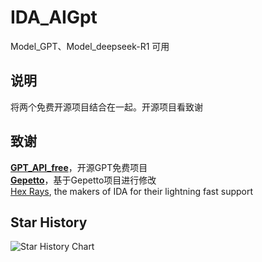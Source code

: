 # IDA_AIGpt
Model_GPT、Model_deepseek-R1  可用

## 说明
将两个免费开源项目结合在一起。开源项目看致谢




## 致谢

**[GPT_API_free](https://github.com/chatanywhere/GPT_API_free)**，开源GPT免费项目  
**[Gepetto](https://github.com/JusticeRage/Gepetto)**，基于Gepetto项目进行修改  
[Hex Rays](https://hex-rays.com/), the makers of IDA for their lightning fast support  

## Star History

![Star History Chart](https://api.star-history.com/svg?repos=FBLeee/IDA_GPT&type=Date)
